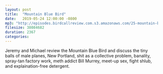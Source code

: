 ```yaml
---
layout: post
title:  "Mountain Blue Bird"
date:   2019-05-24 12:00:00 -0800
mp3: "http://episodes.birdcallreview.com.s3.amazonaws.com/25-mountain-blue-bird.mp3"
filesize: 38084682
duration: 2367
categories:
---
```


Jeremy and Michael review the Mountain Blue Bird and discuss the tiny balls of male planes, New Portland, shit as a collective problem, banality, spray-tan factory work, meth addict Bill Murrey, meet-up sex, fight shlub, and explaination-free detergent.
